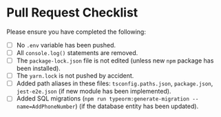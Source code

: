 # Pull Request Checklist

Please ensure you have completed the following:

- [ ] No `.env` variable has been pushed.
- [ ] All `console.log()` statements are removed.
- [ ] The `package-lock.json` file is not edited (unless new `npm` package has been installed).
- [ ] The `yarn.lock` is not pushed by accident.
- [ ] Added path aliases in these files: `tsconfig.paths.json`, `package.json`, `jest-e2e.json` (if new module has been implemented).
- [ ] Added SQL migrations (`npm run typeorm:generate-migration --name=AddPhoneNumber`) (if the database entity has been updated).

